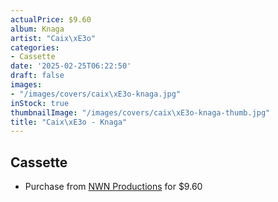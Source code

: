 ```yaml
---
actualPrice: $9.60
album: Knaga
artist: "Caix\xE3o"
categories:
- Cassette
date: '2025-02-25T06:22:50'
draft: false
images:
- "/images/covers/caix\xE3o-knaga.jpg"
inStock: true
thumbnailImage: "/images/covers/caix\xE3o-knaga-thumb.jpg"
title: "Caix\xE3o - Knaga"
---
```


## Cassette
* Purchase from [NWN Productions](http://shop.nwnprod.com/index.php?route=product/product&path=73&product_id=59829&sort=pd.name&order=ASC) for $9.60
